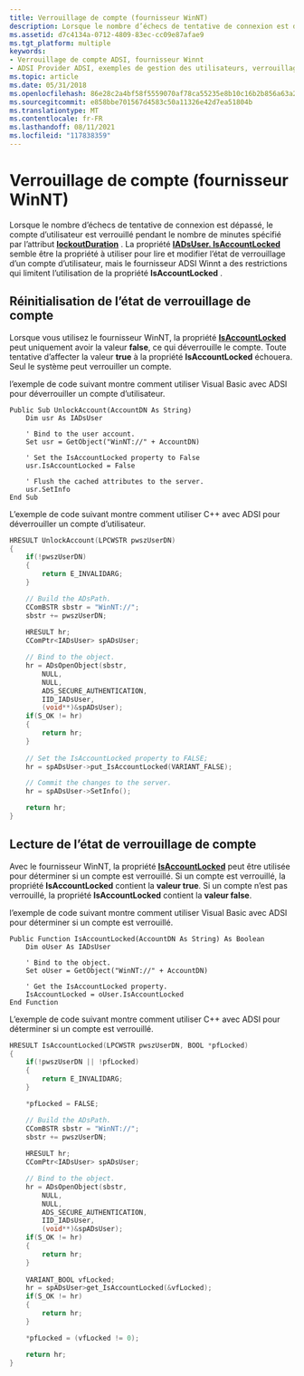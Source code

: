 ```yaml
---
title: Verrouillage de compte (fournisseur WinNT)
description: Lorsque le nombre d’échecs de tentative de connexion est dépassé, le compte d’utilisateur est verrouillé pendant le nombre de minutes spécifié par l’attribut lockoutDuration.
ms.assetid: d7c4134a-0712-4809-83ec-cc09e87afae9
ms.tgt_platform: multiple
keywords:
- Verrouillage de compte ADSI, fournisseur Winnt
- ADSI Provider ADSI, exemples de gestion des utilisateurs, verrouillage de compte
ms.topic: article
ms.date: 05/31/2018
ms.openlocfilehash: 86e28c2a4bf58f5559070af78ca55235e8b10c16b2b856a63a256767d4d67a53
ms.sourcegitcommit: e858bbe701567d4583c50a11326e42d7ea51804b
ms.translationtype: MT
ms.contentlocale: fr-FR
ms.lasthandoff: 08/11/2021
ms.locfileid: "117838359"
---
```

# <a name="account-lockout-winnt-provider"></a>Verrouillage de compte (fournisseur WinNT)

Lorsque le nombre d’échecs de tentative de connexion est dépassé, le compte d’utilisateur est verrouillé pendant le nombre de minutes spécifié par l’attribut [**lockoutDuration**](/windows/desktop/ADSchema/a-lockoutduration) . La propriété [**IADsUser. IsAccountLocked**](iadsuser-property-methods.md) semble être la propriété à utiliser pour lire et modifier l’état de verrouillage d’un compte d’utilisateur, mais le fournisseur ADSI Winnt a des restrictions qui limitent l’utilisation de la propriété **IsAccountLocked** .

## <a name="resetting-the-account-lockout-status"></a>Réinitialisation de l’état de verrouillage de compte

Lorsque vous utilisez le fournisseur WinNT, la propriété [**IsAccountLocked**](iadsuser-property-methods.md) peut uniquement avoir la valeur **false**, ce qui déverrouille le compte. Toute tentative d’affecter la valeur **true** à la propriété **IsAccountLocked** échouera. Seul le système peut verrouiller un compte.

l’exemple de code suivant montre comment utiliser Visual Basic avec ADSI pour déverrouiller un compte d’utilisateur.


```VB
Public Sub UnlockAccount(AccountDN As String)
    Dim usr As IADsUser
    
    ' Bind to the user account.
    Set usr = GetObject("WinNT://" + AccountDN)
    
    ' Set the IsAccountLocked property to False
    usr.IsAccountLocked = False
    
    ' Flush the cached attributes to the server.
    usr.SetInfo
End Sub
```



L’exemple de code suivant montre comment utiliser C++ avec ADSI pour déverrouiller un compte d’utilisateur.


```C++
HRESULT UnlockAccount(LPCWSTR pwszUserDN)
{
    if(!pwszUserDN)
    {
        return E_INVALIDARG;
    }

    // Build the ADsPath.
    CComBSTR sbstr = "WinNT://";
    sbstr += pwszUserDN;
    
    HRESULT hr;
    CComPtr<IADsUser> spADsUser;

    // Bind to the object.
    hr = ADsOpenObject(sbstr,
        NULL,
        NULL,
        ADS_SECURE_AUTHENTICATION,
        IID_IADsUser,
        (void**)&spADsUser);
    if(S_OK != hr)
    {
        return hr;
    }
    
    // Set the IsAccountLocked property to FALSE;
    hr = spADsUser->put_IsAccountLocked(VARIANT_FALSE);

    // Commit the changes to the server.
    hr = spADsUser->SetInfo();

    return hr;
}
```



## <a name="reading-the-account-lockout-status"></a>Lecture de l’état de verrouillage de compte

Avec le fournisseur WinNT, la propriété [**IsAccountLocked**](iadsuser-property-methods.md) peut être utilisée pour déterminer si un compte est verrouillé. Si un compte est verrouillé, la propriété **IsAccountLocked** contient la **valeur true**. Si un compte n’est pas verrouillé, la propriété **IsAccountLocked** contient la **valeur false**.

l’exemple de code suivant montre comment utiliser Visual Basic avec ADSI pour déterminer si un compte est verrouillé.


```VB
Public Function IsAccountLocked(AccountDN As String) As Boolean
    Dim oUser As IADsUser
    
    ' Bind to the object.
    Set oUser = GetObject("WinNT://" + AccountDN)
    
    ' Get the IsAccountLocked property.
    IsAccountLocked = oUser.IsAccountLocked
End Function
```



L’exemple de code suivant montre comment utiliser C++ avec ADSI pour déterminer si un compte est verrouillé.


```C++
HRESULT IsAccountLocked(LPCWSTR pwszUserDN, BOOL *pfLocked)
{
    if(!pwszUserDN || !pfLocked)
    {
        return E_INVALIDARG;
    }

    *pfLocked = FALSE;

    // Build the ADsPath.
    CComBSTR sbstr = "WinNT://";
    sbstr += pwszUserDN;
    
    HRESULT hr;
    CComPtr<IADsUser> spADsUser;

    // Bind to the object.
    hr = ADsOpenObject(sbstr,
        NULL,
        NULL,
        ADS_SECURE_AUTHENTICATION,
        IID_IADsUser,
        (void**)&spADsUser);
    if(S_OK != hr)
    {
        return hr;
    }
    
    VARIANT_BOOL vfLocked;
    hr = spADsUser>get_IsAccountLocked(&vfLocked);
    if(S_OK != hr)
    {
        return hr;
    }

    *pfLocked = (vfLocked != 0);

    return hr;
}
```



 

 